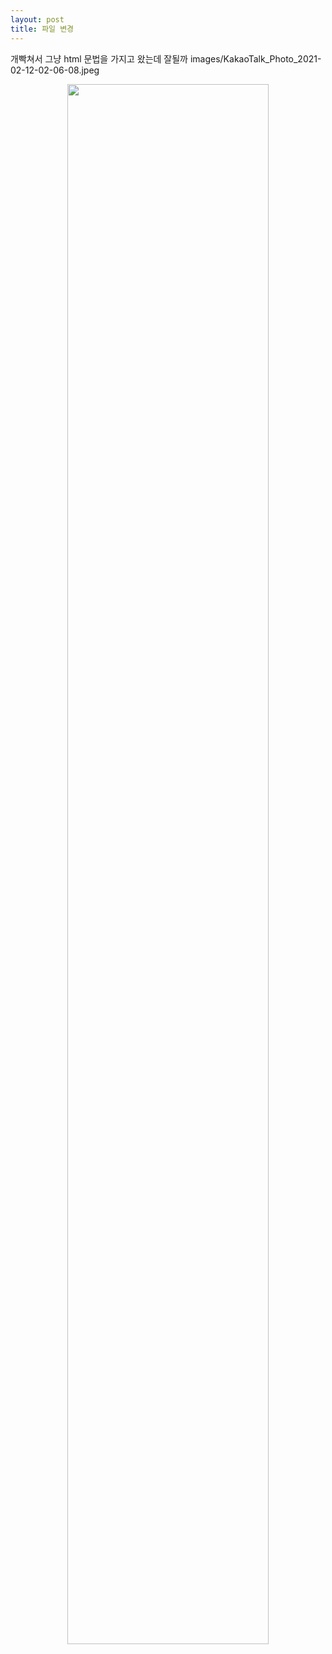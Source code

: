 ```yaml
---
layout: post
title: 파일 변경
---
```

개빡쳐서 그냥 html 문법을 가지고 왔는데 잘될까
images/KakaoTalk_Photo_2021-02-12-02-06-08.jpeg

<center><img src="/images/KakaoTalk_Photo_2021-02-12-02-06-08.jpeg" width="80%" height="80%"></center>